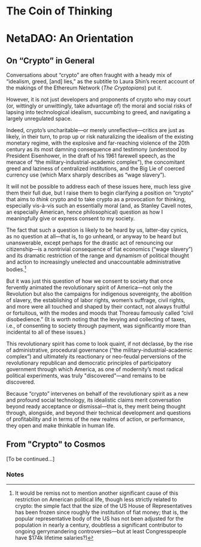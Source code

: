 # The Coin of Thinking

# NetaDAO: An Orientation
## On “Crypto” in General

Conversations about “crypto” are often fraught with a heady mix of “idealism, greed, [and] lies,” as the subtitle to Laura Shin’s recent account of the makings of the Ethereum Network (_The Cryptopians_) put it. 

However, it is not just developers and proponents of crypto who may court (or, wittingly or unwittingly, take advantage of) the moral and social risks of lapsing into technological idealism, succumbing to greed, and navigating a largely unregulated space.

Indeed, crypto’s uncharitable—or merely unreflective—critics are just as likely, in their turn, to prop up or risk naturalizing the idealism of the existing monetary regime, with the explosive and far-reaching violence of the 20th century as its most damning consequence and testimony (understood by President Eisenhower, in the draft of his 1961 farewell speech, as the menace of “the military-industrial-academic complex”), the concomitant greed and laziness of centralized institutions, and the Big Lie of coerced currency use (which Marx sharply describes as “wage slavery”).

It will not be possible to address each of these issues here, much less give them their full due, but I raise them to begin clarifying a position on “crypto” that aims to _think_ crypto and to take crypto as a provocation for thinking, especially vis-à-vis such an essentially moral (and, as Stanley Cavell notes, an especially American, hence philosophical) question as how I meaningfully give or express consent to my society.

The fact that such a question is likely to be heard by us, latter-day cynics, as no question at all—that is, to go unheard, or anyway to be heard but unanswerable, except perhaps for the drastic act of renouncing our citizenship—is a nontrivial consequence of fiat economics (“wage slavery”) and its dramatic restriction of the range and dynamism of political thought and action to increasingly unelected and unaccountable administrative bodies.[^1] 

[^1]: It would be remiss not to mention another significant cause of this restriction on American political life, though less strictly related to crypto: the simple fact that the size of the US House of Representatives has been frozen since roughly the institution of fiat money; that is, the popular representative body of the US has not been adjusted for the population in nearly a century, doubtless a significant contributor to ongoing gerrymandering controversies—but at least Congresspeople have $174k lifetime salaries?)

But it was just this question of how we consent to society that once fervently animated the revolutionary spirit of America—not only the Revolution but also the campaigns for indigenous sovereignty, the abolition of slavery, the establishing of labor rights, women’s suffrage, civil rights, and more were all touched and shaped by their contact, not always fruitful or fortuitous, with the modes and moods that Thoreau famously called “civil disobedience.” (It is worth noting that the levying and collecting of taxes, i.e., of consenting to society through payment, was significantly more than incidental to all of these issues.)

This revolutionary spirit has come to look quaint, if not déclassé, by the rise of administrative, procedural governance (“the military-industrial-academic complex”) and ultimately its reactionary or neo-feudal perversions of the revolutionary republican and democratic principles of participatory government through which America, as one of modernity’s most radical political experiments, was truly "discovered"—and remains to be discovered.

Because “crypto” intervenes on behalf of the revolutionary spirit as a new and profound social technology, its idealistic claims merit conversation beyond ready acceptance or dismissal—that is, they merit being thought through, alongside, and beyond their technical development and questions of profitability and in terms of the new realms of action, or performance, they open and make thinkable in human life.


## From "Crypto" to Cosmos

[To be continued...]

### Notes

